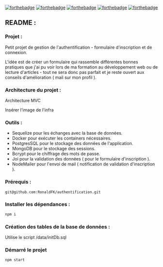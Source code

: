 [![forthebadge](https://img.shields.io/badge/LinkedIn-0077B5?style=for-the-badge&logo=linkedin&logoColor=white)](https://www.linkedin.com/in/ronald-fonlebeck)
[![forthebadge](https://img.shields.io/badge/Node.js-43853D?style=for-the-badge&logo=node.js&logoColor=white)](https://forthebadge.com)
[![forthebadge](https://img.shields.io/badge/Express.js-404D59?style=for-the-badge)](https://forthebadge.com)
[![forthebadge](https://img.shields.io/badge/PostgreSQL-316192?style=for-the-badge&logo=postgresql&logoColor=white)](#)
[![forthebadge](https://img.shields.io/badge/sequelize-323330?style=for-the-badge&logo=sequelize&logoColor=blue)](#)

## README :

### Projet :

Petit projet de gestion de l'authentification - formulaire d'inscription et de connexion.

L'idée est de créer un formulaire qui rassemble différentes bonnes pratiques que j'ai pu voir lors de ma formation au développement web ou de lecture d'articles - tout ne sera donc pas parfait et je reste ouvert aux conseils d'amélioration ( mail sur mon profil ).

### Architecture du projet :

Architecture MVC

Insérer l'image de l'infra

### Outils :

- Sequelize pour les échanges avec la base de données.
- Docker pour exécuter les containers nécessaires.
- PostgresSQL pour le stockage des données de l'application.
- MongoDB pour le stockage des sessions.
- Bcrypt pour le chiffrage des mots de passe.
- Joi pour la validation des données ( pour le formulaire d'inscription ).
- NodeMailer pour l'envoi de mail ( notification de validation d'inscription ).

### Prérequis :

```
git@github.com:RonaldFK/authentification.git
```

### Installer les dépendances :

```bash
npm i
```

### Création des tables de la base de données :

Utilise le script /data/initDb.sql

### Démarré le projet

```
npm start
```
